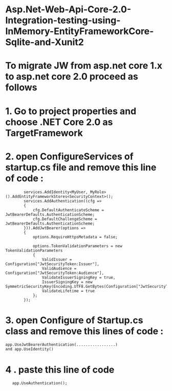 # Asp.Net-Web-Api-Core-2.0-Integration-testing-using-InMemory-EntityFrameworkCore-Sqlite-and-Xunit2
# To migrate JW from asp.net core 1.x to asp.net core 2.0 proceed as follows
# 1. Go to project properties and choose .NET Core 2.0 as TargetFramework
# 2. open ConfigureServices of startup.cs file and remove this line of code :
  
            services.AddIdentity<MyUser, MyRole>().AddEntityFrameworkStores<SecurityContext>();
            services.AddAuthentication((cfg =>
            {
                cfg.DefaultAuthenticateScheme = JwtBearerDefaults.AuthenticationScheme;
                cfg.DefaultChallengeScheme = JwtBearerDefaults.AuthenticationScheme;
            })).AddJwtBearer(options =>
            {
                options.RequireHttpsMetadata = false;

                options.TokenValidationParameters = new TokenValidationParameters
                {
                    ValidIssuer = Configuration["JwtSecurityToken:Issuer"],
                    ValidAudience = Configuration["JwtSecurityToken:Audience"],
                    ValidateIssuerSigningKey = true,
                    IssuerSigningKey = new SymmetricSecurityKey(Encoding.UTF8.GetBytes(Configuration["JwtSecurityToken:Key"])),
                    ValidateLifetime = true
                };
            });
  # 3. open Configure of Startup.cs class and remove this lines of code :
    app.UseJwtBearerAuthentication(.................)
    and app.UseIdentity()
  # 4 . paste this line of code 
       app.UseAuthentication();

          
